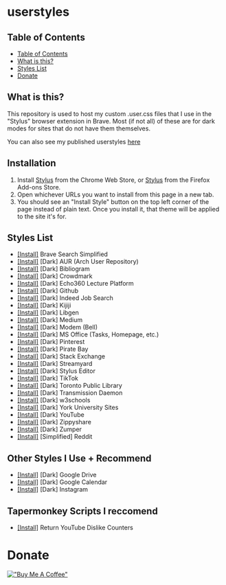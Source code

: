 # userstyles

## Table of Contents
- [Table of Contents](#table-of-contents)
- [What is this?](#what-is-this?)
- [Styles List](#styles-list)
- [Donate](#donate)

## What is this?
This repository is used to host my custom .user.css files that I use in the
"Stylus" browser extension in Brave. Most (if not all) of these are for dark
modes for sites that do not have them themselves.

You can also see my published userstyles
[here](https://userstyles.world/user/hussein-esmail7)

## Installation

1. Install
   [Stylus](https://chrome.google.com/webstore/detail/stylus/clngdbkpkpeebahjckkjfobafhncgmne)
   from the Chrome Web Store, or
   [Stylus](https://addons.mozilla.org/en-CA/firefox/addon/styl-us/?utm_source=addons.mozilla.org&utm_medium=referral&utm_content=search)
   from the Firefox Add-ons Store.
2. Open whichever URLs you want to install from this page in a new tab.
3. You should see an "Install Style" button on the top left corner of the page
   instead of plain text. Once you install it, that theme will be applied to
   the site it's for.

## Styles List
- [[Install]](https://raw.githubusercontent.com/hussein-esmail7/userstyles/master/src/brave_search.user.css) Brave Search Simplified
- [[Install]](https://raw.githubusercontent.com/hussein-esmail7/userstyles/master/src/dark_aur.user.css) [Dark] AUR (Arch User Repository)
- [[Install]](https://raw.githubusercontent.com/hussein-esmail7/userstyles/master/src/dark_bibliogram.user.css) [Dark] Bibliogram
- [[Install]](https://raw.githubusercontent.com/hussein-esmail7/userstyles/master/src/dark_crowdmark.user.css) [Dark] Crowdmark
- [[Install]](https://raw.githubusercontent.com/hussein-esmail7/userstyles/master/src/dark_echo360.user.css) [Dark] Echo360 Lecture Platform
- [[Install]](https://raw.githubusercontent.com/hussein-esmail7/userstyles/master/src/dark_github.user.css) [Dark] Github
- [[Install]](https://raw.githubusercontent.com/hussein-esmail7/userstyles/master/src/dark_indeed.user.css) [Dark] Indeed Job Search
- [[Install]](https://raw.githubusercontent.com/hussein-esmail7/userstyles/master/src/dark_kijiji.user.css) [Dark] Kijiji
- [[Install]](https://raw.githubusercontent.com/hussein-esmail7/userstyles/master/src/dark_libgen.user.css) [Dark] Libgen
- [[Install]](https://raw.githubusercontent.com/hussein-esmail7/userstyles/master/src/dark_medium.user.css) [Dark] Medium
- [[Install]](https://raw.githubusercontent.com/hussein-esmail7/userstyles/master/src/dark_modem.user.css) [Dark] Modem (Bell)
- [[Install]](https://raw.githubusercontent.com/hussein-esmail7/userstyles/master/src/dark_office.user.css) [Dark] MS Office (Tasks, Homepage, etc.)
- [[Install]](https://raw.githubusercontent.com/hussein-esmail7/userstyles/master/src/dark_pinterest.user.css) [Dark] Pinterest
- [[Install]](https://raw.githubusercontent.com/hussein-esmail7/userstyles/master/src/dark_pirate_bay.user.css) [Dark] Pirate Bay
- [[Install]](https://raw.githubusercontent.com/hussein-esmail7/userstyles/master/src/dark_stack_exchange.user.css) [Dark] Stack Exchange
- [[Install]](https://raw.githubusercontent.com/hussein-esmail7/userstyles/master/src/dark_streamyard.user.css) [Dark] Streamyard
- [[Install]](https://raw.githubusercontent.com/hussein-esmail7/userstyles/master/src/dark_stylus.user.css) [Dark] Stylus Editor
- [[Install]](https://raw.githubusercontent.com/hussein-esmail7/userstyles/master/src/dark_tiktok.user.css) [Dark] TikTok
- [[Install]](https://raw.githubusercontent.com/hussein-esmail7/userstyles/master/src/dark_tpl.user.css) [Dark] Toronto Public Library
- [[Install]](https://raw.githubusercontent.com/hussein-esmail7/userstyles/master/src/dark_transmission.user.css) [Dark]  Transmission Daemon
- [[Install]](https://raw.githubusercontent.com/hussein-esmail7/userstyles/master/src/dark_w3schools.user.css) [Dark] w3schools
- [[Install]](https://raw.githubusercontent.com/hussein-esmail7/userstyles/master/src/dark_yorku.user.css) [Dark] York University Sites
- [[Install]](https://raw.githubusercontent.com/hussein-esmail7/userstyles/master/src/dark_youtube.user.css) [Dark] YouTube
- [[Install]](https://raw.githubusercontent.com/hussein-esmail7/userstyles/master/src/dark_zippyshare.user.css) [Dark] Zippyshare
- [[Install]](https://raw.githubusercontent.com/hussein-esmail7/userstyles/master/src/dark_zumper.user.css) [Dark] Zumper
- [[Install]](https://raw.githubusercontent.com/hussein-esmail7/userstyles/master/src/simple_reddit.user.css) [Simplified] Reddit

## Other Styles I Use + Recommend
- [[Install]](https://userstyles.world/style/216/google-drive-dark) [Dark] Google Drive
- [[Install]](https://uso.kkx.one/style/7339) [Dark] Google Calendar
- [[Install]](https://raw.githubusercontent.com/DM164/Dark-by-DM/master/instagram.user.css) [Dark] Instagram

## Tapermonkey Scripts I reccomend
- [[Install]](https://www.returnyoutubedislike.com/install) Return YouTube Dislike Counters

# Donate
[!["Buy Me A Coffee"](https://www.buymeacoffee.com/assets/img/custom_images/orange_img.png)](https://www.buymeacoffee.com/husseinesmail)
